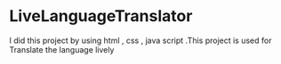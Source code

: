 # LiveLanguageTranslator
I did this project by using html  ,  css ,  java script .This project is used for Translate the language lively 
